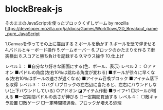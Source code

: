 # blockBreak-js

そのままのJavaScriptを使ったブロックくずしゲーム
by mozilla
https://developer.mozilla.org/ja/docs/Games/Workflows/2D_Breakout_game_pure_JavaScript

1.Canvasを作ってその上に描画する
2.ボールを動かす
3.ボールを壁で弾ませる
4.パドルとキーボード操作
5.ゲームオーバー
6.ブロックのかたまりを作る
7.衝突検出
8.スコアと勝ち負けを記録する
9.マウス操作
10.仕上げ


レベル１：
    ■自分なり好きな画面にする(色、ボール、表示)
レベル２：
  ○アドオン
    ■パドルの角度(左右10％は跳ねる角度が変わる)
    ■ボールが徐々に早くなる(左右10％はボールの速さが遅くなる)
    ■アイテム召喚ブロック
    ■アイテム落下＆取得
レベル３：
  ○バグ
    □ブロックの左右辺に当たると、左右にバウンドしない(上下バウンドしている)
  ○アドオン
    ◪アイテム作動
      ■ライフ+1
      □ボールが増える
      ■一定期間パドルの長さが伸びる
      □一定期間貫通する
レベル４：
    □敵キャラ設置
      □敵ゲージ
      □一定時間経過後、ブロックが増える処理